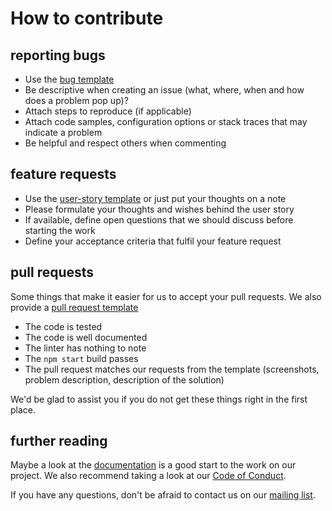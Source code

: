 # How to contribute

## reporting bugs
* Use the [bug template](.github/ISSUE_TEMPLATE/bug_report.md)
* Be descriptive when creating an issue (what, where, when and how does a problem pop up)?
* Attach steps to reproduce (if applicable)
* Attach code samples, configuration options or stack traces that may indicate a problem
* Be helpful and respect others when commenting

## feature requests
* Use the [user-story template](.github/ISSUE_TEMPLATE/user-story.md) or just put your thoughts on a note
* Please formulate your thoughts and wishes behind the user story
* If available, define open questions that we should discuss before starting the work
* Define your acceptance criteria that fulfil your feature request

## pull requests
Some things that make it easier for us to accept your pull requests. We also provide a [pull request template](.github/PULL_REQUEST_TEMPLATE.md)

* The code is tested
* The code is well documented
* The linter has nothing to note
* The `npm start` build passes
* The pull request matches our requests from the template (screenshots, problem description, description of the solution)

We'd be glad to assist you if you do not get these things right in the first place.

## further reading

Maybe a look at the [documentation](https://github.com/bptlab/ark_automate/wiki) is a good start to the work on our project. 
We also recommend taking a look at our [Code of Conduct](.github/CODE_OF_CONDUCT.md).

If you have any questions, don't be afraid to contact us on our [mailing list](mailto:BP2020MW1-intern@hpi.de).
